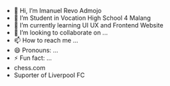 - 👋 Hi, I’m Imanuel Revo Admojo
- 👀 I’m Student in Vocation High School 4 Malang
- 🌱 I’m currently learning UI UX and Frontend Website
- 💞️ I’m looking to collaborate on ...
- 📫 How to reach me ...
- 😄 Pronouns: ...
- ⚡ Fun fact: ...
- chess.com
- Suporter of Liverpool FC

<!---
F-777/F-777 is a ✨ special ✨ repository because its `README.md` (this file) appears on your GitHub profile.
You can click the Preview link to take a look at your changes.
--->
